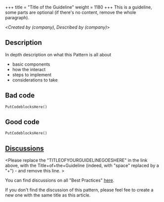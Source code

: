 +++
title = "Title of the Guideline"
weight = 1180
+++
This is a guideline, some parts are optional (if there's no content, remove the whole paragraph).

<_Created by (company), Described by (company)_\>

## Description

In depth description on what this Pattern is all about
- basic components
- how the interact
- steps to implement
- considerations to take


## Bad code

```al
PutCodeblocksHere()
```

## Good code

```al
PutCodeblocksHere()
```

## [Discussions](https://github.com/microsoft/alguidelines/discussions/categories/bc-best-practices?discussions_q=TITLEOFYOURGUIDELINEGOESHERE+category%3A%22BC+Best+Practices%22)

<Please replace the "TITLEOFYOURGUIDELINEGOESHERE" in the link above, with the Title+of+the+Guideline (indeed, with "space" replaced by a "+") - and remove this line. \>

You can find discussions on all "Best Practices" [here](https://github.com/microsoft/alguidelines/discussions/categories/bc-best-practices).

If you don't find the discussion of this pattern, please feel fee to create a new one with the same title as this article.  